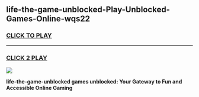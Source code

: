
## life-the-game-unblocked-Play-Unblocked-Games-Online-wqs22
<h3>
<a href="https://premium76.site?title=life-the-game-unblocked&ref=25A">CLICK TO PLAY</a></h3>
<hr>

<h3>
<a href="https://premium76.site?title=life-the-game-unblocked&ref=25A">CLICK 2 PLAY</a>
  
</h3>

<a href="https://premium76.site?title=life-the-game-unblocked&ref=25A"><img src="https://clearcache.store/games.png"></a>


**life-the-game-unblocked games unblocked: Your Gateway to Fun and Accessible Online Gaming**
